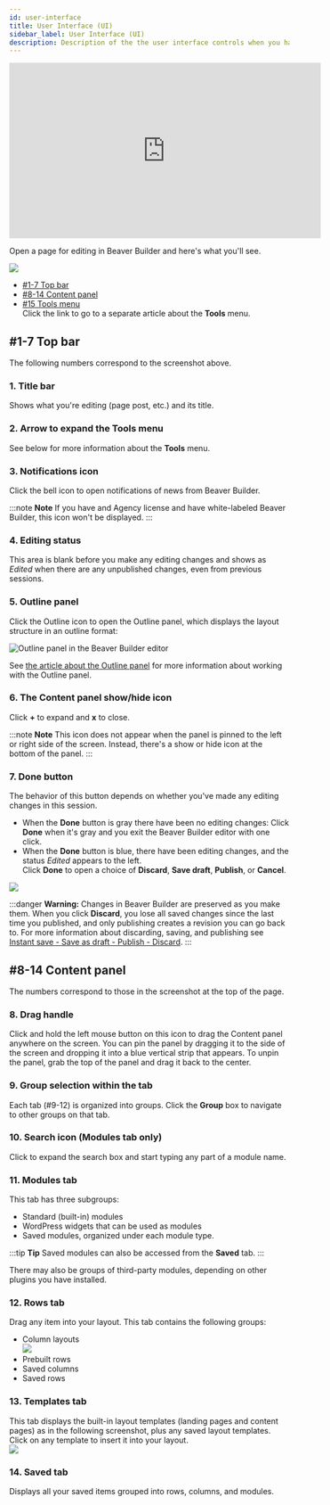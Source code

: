 ```yaml
---
id: user-interface
title: User Interface (UI)
sidebar_label: User Interface (UI)
description: Description of the the user interface controls when you have a page open for editing in Beaver Builder.
---
```


<div className="embed-responsive">
  <iframe width="560" height="315" src="https://www.youtube.com/embed/tc67lqddSKM" frameBorder="0" allow="accelerometer; autoplay; encrypted-media; gyroscope; picture-in-picture" allowFullScreen></iframe>
</div>

Open a page for editing in Beaver Builder and here's what you'll see.

![](/img/bb25-editing-screen-ui-annotated.png)

  * [#1-7 Top bar](#1-7-top-bar)
  * [#8-14 Content panel](#8-14-content-panel)
  * [#15 Tools menu](tools-menu.md)  
Click the link to go to a separate article about the **Tools** menu.

## #1-7 Top bar

The following numbers correspond to the screenshot above.

### 1. Title bar  
Shows what you're editing (page post, etc.) and its title.

### 2. Arrow to expand the Tools menu  
See below for more information about the **Tools** menu.

### 3. Notifications icon  
Click the bell icon to open notifications of news from Beaver Builder.

:::note **Note**
If you have and Agency license and have white-labeled Beaver Builder,
this icon won't be displayed.
:::

### 4. Editing status  
This area is blank before you make any editing changes and shows as _Edited_
when there are any unpublished changes, even from previous sessions.

### 5. Outline panel

Click the Outline icon to open the Outline panel, which displays the layout structure in an outline format:

![Outline panel in the Beaver Builder editor](/img/BB25-outline-panel.png)

See [the article about the Outline panel](outline-panel.md) for more information about working with the Outline panel.

### 6. The Content panel show/hide icon  
Click **+** to expand and **x** to close.

:::note **Note**
This icon does not appear when the panel is pinned to the left or
right side of the screen. Instead, there's a show or hide icon at the bottom
of the panel.
:::

### 7. Done button  
The behavior of this button depends on whether you've made any editing changes
in this session.

   * When the **Done** button is gray there have been no editing changes: Click **Done** when it's gray and you exit the Beaver Builder editor with one click.
   * When the **Done** button is blue, there have been editing changes, and the status _Edited_ appears to the left.  
Click **Done** to open a choice of **Discard**, **Save draft**, **Publish**, or **Cancel**.

![](/img/user-interface-publish-toolbar.png)

:::danger **Warning:**
Changes in Beaver Builder are preserved as you make them. When
you click **Discard**, you lose all saved changes since the last time you
published, and only publishing creates a revision you can go back to. For more
information about discarding, saving, and publishing see [Instant save - Save as draft - Publish - Discard](/beaver-builder/getting-started/bb-editor-basics/save-publish-discard.md).
:::

## #8-14 Content panel

The numbers correspond to those in the screenshot at the top of the page.

### 8. Drag handle  
Click and hold the left mouse button on this icon to drag the Content panel
anywhere on the screen.  You can pin the panel by dragging it to the side of the screen and dropping it into a blue vertical strip that appears. To unpin the panel, grab the top of the panel and drag it back to the center.

### 9. Group selection within the tab  
Each tab (#9-12) is organized into groups. Click the **Group** box to navigate
to other groups on that tab.

### 10. Search icon (Modules tab only)  
Click to expand the search box and start typing any part of a module name.

### 11. Modules tab  
This tab has three subgroups:  
  * Standard (built-in) modules
  * WordPress widgets that can be used as modules
  * Saved modules, organized under each module type.

:::tip **Tip**
Saved modules can also be accessed from the **Saved** tab.
:::

There may also be groups of third-party modules, depending on other plugins
you have installed.

### 12. Rows tab  
Drag any item into your layout. This tab contains the following groups:

  * Column layouts  
![](/img/user-interface-rows.png)
  * Prebuilt rows
  * Saved columns
  * Saved rows

### 13. Templates tab  
This tab displays the built-in layout templates (landing pages and content
pages) as in the following screenshot, plus any saved layout templates. Click
on any template to insert it into your layout.  
![](/img/user-interface-templates.jpg)

### 14. Saved tab  
Displays all your saved items grouped into rows, columns, and modules.
